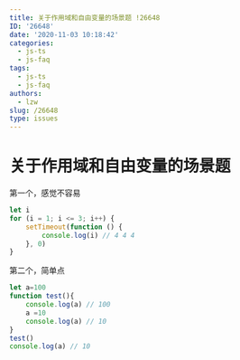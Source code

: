 ```yaml
---
title: 关于作用域和自由变量的场景题 !26648
ID: '26648'
date: '2020-11-03 10:18:42'
categories:
  - js-ts
  - js-faq
tags:
  - js-ts
  - js-faq
authors:
  - lzw
slug: /26648
type: issues
---
```


# 关于作用域和自由变量的场景题

第一个，感觉不容易

``` js 
let i
for (i = 1; i <= 3; i++) {
    setTimeout(function () {
        console.log(i) // 4 4 4
    }, 0)
}
```

第二个，简单点

``` js 
let a=100
function test(){
    console.log(a) // 100
    a =10
    console.log(a) // 10
}
test()
console.log(a) // 10
```
 
 
 
 
 
 
 
 
 
 
 
 
 
 
 
 
 
 
 
 
 
 
 
 
 
